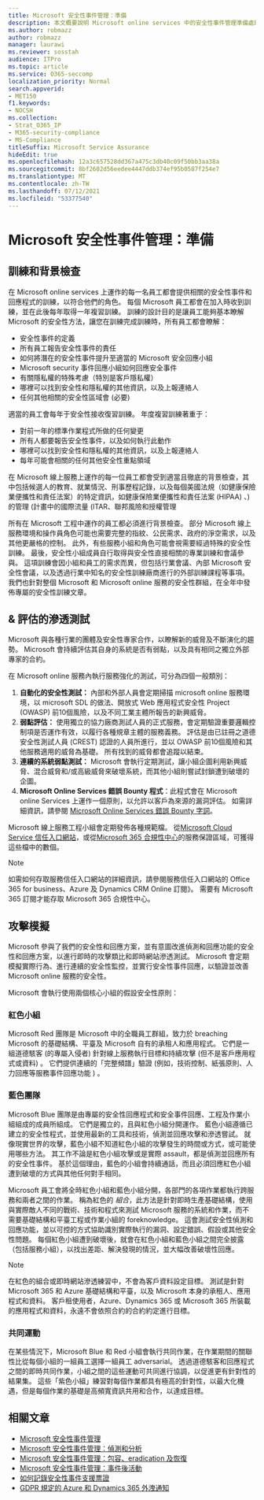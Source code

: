```yaml
---
title: Microsoft 安全性事件管理：準備
description: 本文概要說明 Microsoft online services 中的安全性事件管理準備處理常式。
ms.author: robmazz
author: robmazz
manager: laurawi
ms.reviewer: sosstah
audience: ITPro
ms.topic: article
ms.service: O365-seccomp
localization_priority: Normal
search.appverid:
- MET150
f1.keywords:
- NOCSH
ms.collection:
- Strat_O365_IP
- M365-security-compliance
- MS-Compliance
titleSuffix: Microsoft Service Assurance
hideEdit: true
ms.openlocfilehash: 12a3c657528dd367a475c3db40c09f50bb3aa38a
ms.sourcegitcommit: 8bf2602d56eedee4447ddb374ef95b0587f254e7
ms.translationtype: MT
ms.contentlocale: zh-TW
ms.lasthandoff: 07/12/2021
ms.locfileid: "53377540"
---
```

# <a name="microsoft-security-incident-management-preparation"></a>Microsoft 安全性事件管理：準備

## <a name="training-and-background-checks"></a>訓練和背景檢查

在 Microsoft online services 上運作的每一名員工都會提供相關的安全性事件和回應程式的訓練，以符合他們的角色。 每個 Microsoft 員工都會在加入時收到訓練，並在此後每年取得一年複習訓練。 訓練的設計目的是讓員工能夠基本瞭解 Microsoft 的安全性方法，讓您在訓練完成訓練時，所有員工都會瞭解：

- 安全性事件的定義
- 所有員工報告安全性事件的責任
- 如何將潛在的安全性事件提升至適當的 Microsoft 安全回應小組
- Microsoft security 事件回應小組如何回應安全事件
- 有關隱私權的特殊考慮（特別是客戶隱私權）
- 哪裡可以找到安全性和隱私權的其他資訊，以及上報連絡人
- 任何其他相關的安全性區域會 (必要) 

適當的員工會每年于安全性接收復習訓練。 年度複習訓練著重于：

- 對前一年的標準作業程式所做的任何變更
- 所有人都要報告安全性事件，以及如何執行此動作
- 哪裡可以找到安全性和隱私權的其他資訊，以及上報連絡人
- 每年可能會相關的任何其他安全性重點領域

在 Microsoft 線上服務上運作的每一位員工都會受到適當且徹底的背景檢查，其中包括候選人的教育、就業情況、刑事歷程記錄，以及每個美國法規（如健康保險業便攜性和責任法案）的特定資訊，如健康保險業便攜性和責任法案 (HIPAA) 、) 的管理 (計畫中的國際流量 (ITAR、聯邦風險和授權管理

所有在 Microsoft 工程中運作的員工都必須進行背景檢查。 部分 Microsoft 線上服務環境和操作員角色可能也需要完整的指紋、公民需求、政府的淨空需求，以及其他更嚴格的控制。 此外，有些服務小組和角色可能會視需要經過特殊的安全性訓練。 最後，安全性小組成員自行取得與安全性直接相關的專業訓練和會議參與。 這項訓練會因小組和員工的需求而異，但包括行業會議、內部 Microsoft 安全性會議，以及透過行業中知名的安全性訓練廠商進行的外部訓練課程等事項。 我們也針對整個 Microsoft 和 Microsoft online 服務的安全性群組，在全年中發佈專屬的安全性訓練文章。

## <a name="penetration-testing--assessment"></a>& 評估的滲透測試

Microsoft 與各種行業的團體及安全性專家合作，以瞭解新的威脅及不斷演化的趨勢。 Microsoft 會持續評估其自身的系統是否有弱點，以及具有相同之獨立外部專家的合約。

在 Microsoft online 服務內執行服務強化的測試，可分為四個一般類別：

1. **自動化的安全性測試：** 內部和外部人員會定期掃描 microsoft online 服務環境，以 microsoft SDL 的做法、開放式 Web 應用程式安全性 Project (OWASP) 前10個風險，以及不同工業主體所報告的新興威脅。
2. **弱點評估：** 使用獨立的協力廠商測試人員的正式服務，會定期驗證重要邏輯控制項是否運作有效，以履行各種規章主體的服務義務。 評估是由已註冊之道德安全性測試人員 (CREST) 認證的人員所進行，並以 OWASP 前10個風險和其他服務適用的威脅為基礎。 所有找到的威脅都會追蹤以結束。
3. **連續的系統弱點測試：** Microsoft 會執行定期測試，讓小組企圖利用新興威脅、混合威脅和/或高級威脅來破壞系統，而其他小組則嘗試封鎖遭到破壞的企圖。
4. **Microsoft Online Services 錯誤 Bounty 程式**：此程式會在 Microsoft online Services 上運作一個原則，以允許以客戶為來源的漏洞評估。 如需詳細資訊，請參閱 [Microsoft Online Services 錯誤 Bounty 字詞](https://www.microsoft.com/msrc/bounty-terms)。

Microsoft 線上服務工程小組會定期發佈各種規範檔。 從[Microsoft Cloud Service 信任入口網站](https://aka.ms/STP)，或從[Microsoft 365 合規性中心](https://compliance.office.com)的服務保證區域，可獲得這些檔中的數個。

>[!NOTE]
>如需如何存取服務信任入口網站的詳細資訊，請參閱服務信任入口網站的 Office 365 for business、Azure 及 Dynamics CRM Online 訂閱》。 需要有 Microsoft 365 訂閱才能存取 Microsoft 365 合規性中心。

## <a name="attack-simulation"></a>攻擊模擬

Microsoft 參與了我們的安全性和回應方案，並有意圖改進偵測和回應功能的安全性和回應方案，以進行即時的攻擊類比和即時網站滲透測試。 Microsoft 會定期模擬實際行為、進行連續的安全性監控，並實行安全性事件回應，以驗證並改善 Microsoft online 服務的安全性。

Microsoft 會執行使用兩個核心小組的假設安全性原則：

### <a name="red-teams"></a>紅色小組

Microsoft Red 團隊是 Microsoft 中的全職員工群組，致力於 breaching Microsoft 的基礎結構、平臺及 Microsoft 自有的承租人和應用程式。 它們是一組道德駭客 (的專屬入侵者) 針對線上服務執行目標和持續攻擊 (但不是客戶應用程式或資料) 。 它們提供連續的「完整頻譜」驗證 (例如，技術控制、紙張原則、人力回應等服務事件回應功能 ) 。

### <a name="blue-teams"></a>藍色團隊

Microsoft Blue 團隊是由專屬的安全性回應程式和安全事件回應、工程及作業小組組成的成員所組成。 它們是獨立的，且與紅色小組分開運作。 藍色小組遵循已建立的安全性程式，並使用最新的工具和技術，偵測並回應攻擊和滲透嘗試。 就像現實世界的攻擊，藍色小組不知道紅色小組的攻擊發生的時間或方式，或可能使用哪些方法。 其工作不論是紅色小組攻擊或是實際 assault，都是偵測並回應所有的安全性事件。 基於這個理由，藍色的小組會持續通話，而且必須回應紅色小組遭到破壞的方式與其他任何對手相同。

Microsoft 員工會將全時紅色小組和藍色小組分開，各部門的各項作業都執行跨服務和兩者之間的作業。 稱為紅色的 *組合*，此方法是針對即時生產基礎結構，使用與實際敵人不同的戰術、技術和程式來測試 Microsoft 服務的系統和作業，而不需要基礎結構和平臺工程或作業小組的 foreknowledge。 這會測試安全性偵測和回應功能，並以可控的方式協助識別實際執行的漏洞、設定錯誤、假設或其他安全性問題。 每個紅色小組遭到破壞後，就會在紅色小組和藍色小組之間完全披露（包括服務小組），以找出差距、解決發現的情況，並大幅改善破壞性回應。

>[!NOTE]
>在紅色的組合或即時網站滲透練習中，不會為客戶資料設定目標。 測試是針對 Microsoft 365 和 Azure 基礎結構和平臺，以及 Microsoft 本身的承租人、應用程式和資料。 客戶租使用者，Azure、Dynamics 365 或 Microsoft 365 所裝載的應用程式和資料，永遠不會依照合約的合約約定進行目標。

### <a name="joint-exercises"></a>共同運動

在某些情況下，Microsoft Blue 和 Red 小組會執行共同作業，在作業期間的關聯性比從每個小組的一組員工選擇一組員工 adversarial。 透過道德駭客和回應程式之間的即時共同作業，小組之間的這些運動可共同進行協調，以促進更有針對性的結果集。 這些「紫色小組」練習對每個作業都具有極高的針對性，以最大化機遇，但是每個作業的基礎是高頻寬資訊共用和合作，以達成目標。

## <a name="related-articles"></a>相關文章

- [Microsoft 安全性事件管理](assurance-security-incident-management.md)
- [Microsoft 安全性事件管理：偵測和分析](assurance-sim-detection-analysis.md)
- [Microsoft 安全性事件管理：包容、eradication 及恢復](assurance-sim-containment-eradication-recovery.md)
- [Microsoft 安全性事件管理：事件後活動](assurance-sim-post-incident-activity.md)
- [如何記錄安全性事件支援票證](/azure/security/fundamentals/event-support-ticket)
- [GDPR 規定的 Azure 和 Dynamics 365 外洩通知](/compliance/regulatory/gdpr-breach-azure-dynamics)